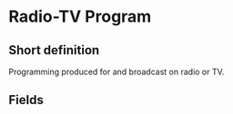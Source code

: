 # Radio-TV Program
## Short definition
Programming produced for and broadcast on radio or TV.
## Fields

